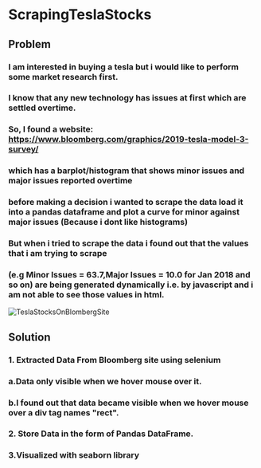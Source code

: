 # ScrapingTeslaStocks
## Problem
### I am interested in buying a tesla but i would like to perform some market research first.
### I know that any new technology has issues at first which are settled overtime.
### So, I found a website: https://www.bloomberg.com/graphics/2019-tesla-model-3-survey/
### which has a barplot/histogram that shows minor issues and major issues reported overtime
### before making a decision i wanted to scrape the data load it into a pandas dataframe and plot a curve for minor against major issues (Because i dont like histograms)
### But when i tried to scrape the data i found out that the values that i am trying to scrape 
### (e.g Minor Issues = 63.7,Major Issues = 10.0 for Jan 2018 and so on) are being generated dynamically i.e. by javascript and i am not able to see those values in html.
![TeslaStocksOnBlombergSite](https://user-images.githubusercontent.com/68495234/117834003-405fff80-b290-11eb-86d6-6563f1647015.JPG)

## Solution
### 1. Extracted Data From Bloomberg site using selenium
###  a.Data only visible when we hover mouse over it.
###  b.I found out that data became visible when we hover mouse over a div tag names "rect".
### 2. Store Data in the form of Pandas DataFrame.
### 3.Visualized with seaborn library
